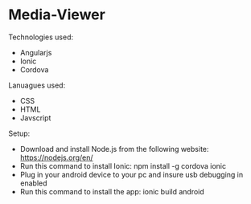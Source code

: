 # Media-Viewer

Technologies used:
* Angularjs
* Ionic
* Cordova

Lanuagues used:
* CSS
* HTML
* Javscript

Setup:
* Download and install Node.js from the following website: https://nodejs.org/en/
* Run this command to install Ionic: npm install -g cordova ionic
* Plug in your android device to your pc and insure usb debugging in enabled
* Run this command to install the app: ionic build android
